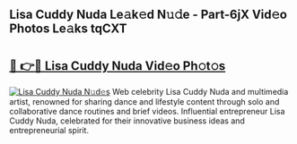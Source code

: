## Lisa Cuddy Nuda Le𝚊k𝚎d N𝚞𝚍e - Part-6jX Vid𝚎o Photos Le𝚊ks tqCXT

# <h2><a href="http://fbbz2or.evod.top/?m=Lisa+Cuddy+Nuda">🔗 👉🔴 Lisa Cuddy Nuda Vid𝚎o Ph𝚘t𝚘s</a></h2>

[![Lisa Cuddy Nuda N𝚞d𝚎s](https://i.imgur.com/8V9OHl7.gif)](http://fbbz2or.evod.top/?m=Lisa+Cuddy+Nuda)
Web celebrity Lisa Cuddy Nuda and multimedia artist, renowned for sharing dance and lifestyle content through solo and collaborative dance routines and brief videos. Influential entrepreneur Lisa Cuddy Nuda, celebrated for their innovative business ideas and entrepreneurial spirit. 

